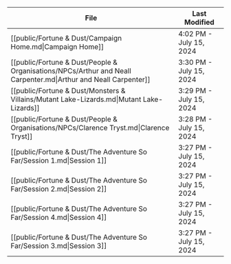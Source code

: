 | File                                                                                                            | Last Modified           |
| --------------------------------------------------------------------------------------------------------------- | ----------------------- |
| [[public/Fortune & Dust/Campaign Home.md\|Campaign Home]]                                                       | 4:02 PM - July 15, 2024 |
| [[public/Fortune & Dust/People & Organisations/NPCs/Arthur and Neall Carpenter.md\|Arthur and Neall Carpenter]] | 3:30 PM - July 15, 2024 |
| [[public/Fortune & Dust/Monsters & Villains/Mutant Lake-Lizards.md\|Mutant Lake-Lizards]]                       | 3:29 PM - July 15, 2024 |
| [[public/Fortune & Dust/People & Organisations/NPCs/Clarence Tryst.md\|Clarence Tryst]]                         | 3:28 PM - July 15, 2024 |
| [[public/Fortune & Dust/The Adventure So Far/Session 1.md\|Session 1]]                                          | 3:27 PM - July 15, 2024 |
| [[public/Fortune & Dust/The Adventure So Far/Session 2.md\|Session 2]]                                          | 3:27 PM - July 15, 2024 |
| [[public/Fortune & Dust/The Adventure So Far/Session 4.md\|Session 4]]                                          | 3:27 PM - July 15, 2024 |
| [[public/Fortune & Dust/The Adventure So Far/Session 3.md\|Session 3]]                                          | 3:27 PM - July 15, 2024 |
